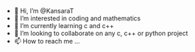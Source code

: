 - 👋 Hi, I’m @KansaraT
- 👀 I’m interested in coding and mathematics
- 🌱 I’m currently learning c and c++
- 💞️ I’m looking to collaborate on any c, c++ or python project
- 📫 How to reach me ...

<!---
KansaraT/KansaraT is a ✨ special ✨ repository because its `README.md` (this file) appears on your GitHub profile.
You can click the Preview link to take a look at your changes.
--->
